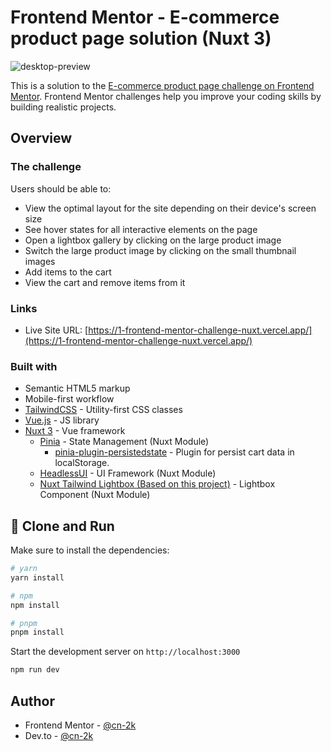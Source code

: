   # Frontend Mentor - E-commerce product page solution (Nuxt 3)

![desktop-preview](https://github.com/cn-2k/nuxt-tailwind-lightbox/assets/59366705/ba6019fd-cfd6-43e2-b6bd-421426c63b7f)

This is a solution to the [E-commerce product page challenge on Frontend Mentor](https://www.frontendmentor.io/challenges/ecommerce-product-page-UPsZ9MJp6). Frontend Mentor challenges help you improve your coding skills by building realistic projects.

## Overview

### The challenge

Users should be able to:

- View the optimal layout for the site depending on their device's screen size
- See hover states for all interactive elements on the page
- Open a lightbox gallery by clicking on the large product image
- Switch the large product image by clicking on the small thumbnail images
- Add items to the cart
- View the cart and remove items from it

### Links

- Live Site URL: [https://1-frontend-mentor-challenge-nuxt.vercel.app/](https://1-frontend-mentor-challenge-nuxt.vercel.app/)

### Built with

- Semantic HTML5 markup
- Mobile-first workflow
- [TailwindCSS](https://tailwindcss.com/) - Utility-first CSS classes
- [Vue.js](https://vuejs.org/) - JS library
- [Nuxt 3](https://nuxt.com/) - Vue framework
  - [Pinia](https://pinia.vuejs.org/) - State Management (Nuxt Module)
      - [pinia-plugin-persistedstate](https://github.com/prazdevs/pinia-plugin-persistedstate) - Plugin for persist cart data in localStorage.
  - [HeadlessUI](https://headlessui.com/) - UI Framework (Nuxt Module)
  - [Nuxt Tailwind Lightbox (Based on this project)](https://www.npmjs.com/package/nuxt-tailwind-lightbox) - Lightbox Component (Nuxt Module)


## 🔧 Clone and Run

Make sure to install the dependencies:

```bash
# yarn
yarn install

# npm
npm install

# pnpm
pnpm install
```

Start the development server on `http://localhost:3000`

```bash
npm run dev
```

## Author

- Frontend Mentor - [@cn-2k](https://www.frontendmentor.io/profile/caio-2k)
- Dev.to - [@cn-2k](https://dev.to/cn-2k)
